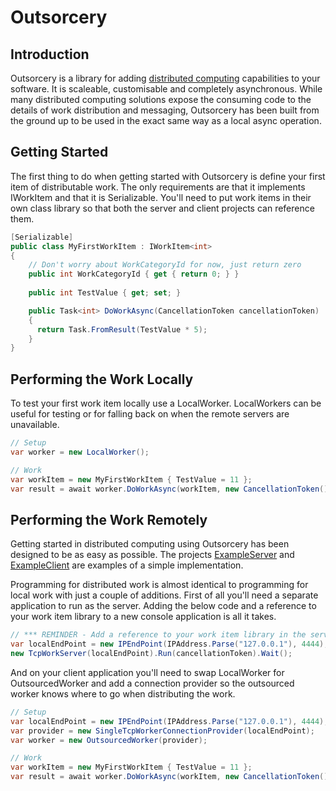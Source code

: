Outsorcery
==========

Introduction
------------
Outsorcery is a library for adding [distributed computing](http://en.wikipedia.org/wiki/Distributed_computing) capabilities to your software.  It is scaleable, customisable and completely asynchronous.  While many distributed computing solutions expose the consuming code to the details of work distribution and messaging, Outsorcery has been built from the ground up to be used in the exact same way as a local async operation.

Getting Started
---------------
The first thing to do when getting started with Outsorcery is define your first item of distributable work. The only requirements are that it implements IWorkItem<TResult> and that it is Serializable.  You'll need to put work items in their own class library so that both the server and client projects can reference them.

```csharp
[Serializable]
public class MyFirstWorkItem : IWorkItem<int>
{
    // Don't worry about WorkCategoryId for now, just return zero
    public int WorkCategoryId { get { return 0; } }
    
    public int TestValue { get; set; }

    public Task<int> DoWorkAsync(CancellationToken cancellationToken)
    {
      return Task.FromResult(TestValue * 5);
    }
}            
```

Performing the Work Locally
---------------------------
To test your first work item locally use a LocalWorker.  LocalWorkers can be useful for testing or for falling back on when the remote servers are unavailable.

```csharp
// Setup
var worker = new LocalWorker();

// Work
var workItem = new MyFirstWorkItem { TestValue = 11 };
var result = await worker.DoWorkAsync(workItem, new CancellationToken());
```

Performing the Work Remotely
----------------------------
Getting started in distributed computing using Outsorcery has been designed to be as easy as possible. The projects [ExampleServer](https://github.com/SteveLillis/Outsorcery/tree/master/Outsorcery.ExampleServer) and [ExampleClient](https://github.com/SteveLillis/Outsorcery/tree/master/Outsorcery.ExampleClient) are examples of a simple implementation.

Programming for distributed work is almost identical to programming for local work with just a couple of additions.  First of all you'll need a separate application to run as the server. Adding the below code and a reference to your work item library to a new console application is all it takes.

```csharp
// *** REMINDER - Add a reference to your work item library in the server project or it won't know what it's receiving! ***
var localEndPoint = new IPEndPoint(IPAddress.Parse("127.0.0.1"), 4444);
new TcpWorkServer(localEndPoint).Run(cancellationToken).Wait();
```

And on your client application you'll need to swap LocalWorker for OutsourcedWorker and add a connection provider so the outsourced worker knows where to go when distributing the work.

```csharp
// Setup
var localEndPoint = new IPEndPoint(IPAddress.Parse("127.0.0.1"), 4444);
var provider = new SingleTcpWorkerConnectionProvider(localEndPoint);
var worker = new OutsourcedWorker(provider);

// Work
var workItem = new MyFirstWorkItem { TestValue = 11 };
var result = await worker.DoWorkAsync(workItem, new CancellationToken());
```


